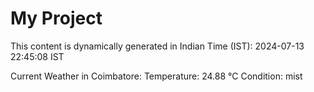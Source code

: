 # My Project

This content is dynamically generated in Indian Time (IST): 2024-07-13 22:45:08 IST


Current Weather in Coimbatore:
Temperature: 24.88 °C
Condition: mist
